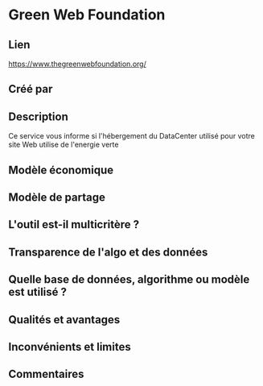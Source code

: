 # Green Web Foundation

## Lien

https://www.thegreenwebfoundation.org/

## Créé par



## Description

Ce service vous informe si l'hébergement du DataCenter utilisé pour votre site Web utilise de l'energie verte

## Modèle économique



## Modèle de partage



## L'outil est-il multicritère ?



## Transparence de l'algo et des données



## Quelle base de données, algorithme ou modèle est utilisé ?



## Qualités et avantages



## Inconvénients et limites



## Commentaires



